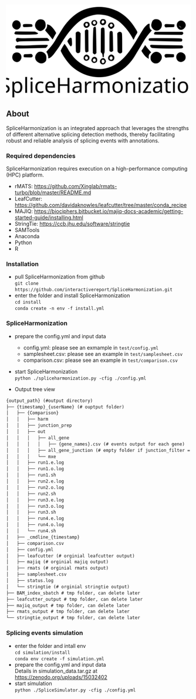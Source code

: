 ![alt text](https://github.com/interactivereport/SpliceHarmonization/blob/main/figures/SpliceHarmonization%20LOGO.svg)

## About
SpliceHarmonization is an integrated approach that leverages the strengths of different alternative splicing detection methods, thereby facilitating robust and reliable analysis of splicing events with annotations.
### Required dependencies
SpliceHarmonization requires execution on a high-performance computing (HPC) platform.
- rMATS: https://github.com/Xinglab/rmats-turbo/blob/master/README.md
- LeafCutter: https://github.com/davidaknowles/leafcutter/tree/master/conda_recipe
- MAJIQ: https://biociphers.bitbucket.io/majiq-docs-academic/getting-started-guide/installing.html
- StringTie: https://ccb.jhu.edu/software/stringtie
- SAMTools
- Anaconda
- Python
- R
  
### Installation 
- pull SpliceHarmonization from github \
        `git clone https://github.com/interactivereport/SpliceHarmonization.git`
- enter the folder and install SpliceHarmonization \
        `cd install` \
        `conda create -n env -f install.yml`

### SpliceHarmonization
- prepare the config.yml and input data 
    - config.yml: please see an exmample in `test/config.yml`
    - samplesheet.csv: please see an example in `test/samplesheet.csv`
    - comparison.csv: please see an example in `test/comparison.csv`
- start SpliceHarmonization \
  `python ./spliceharmonization.py -cfig ./config.yml`

- Output tree view
```markdown
{output_path} (#output directory)
├── {timestamp}_{userName} (# ouptput folder)
│   ├── {Comparison}
│   │   ├── harm
│   │   ├── junction_prep
│   │   ├── out
│   │   │   ├── all_gene
│   │   │   │   ├── {gene_names}.csv (# events output for each gene)
│   │   │   ├── all_gene_junction (# empty folder if junction_filter = False)
│   │   │   └── mxe
│   │   ├── run1.e.log
│   │   ├── run1.o.log
│   │   ├── run1.sh
│   │   ├── run2.e.log
│   │   ├── run2.o.log
│   │   ├── run2.sh
│   │   ├── run3.e.log
│   │   ├── run3.o.log
│   │   ├── run3.sh
│   │   ├── run4.e.log
│   │   ├── run4.o.log
│   │   └── run4.sh
│   ├── _cmdline_{timestamp}
│   ├── comparison.csv
│   ├── config.yml
│   ├── leafcutter (# orginial leafcutter output)
│   ├── majiq (# orginial majiq output)
│   ├── rmats (# orginial rmats output)
│   ├── samplesheet.csv
│   ├── status.log
│   └── stringtie (# orginial stringtie output)
├── BAM_index_sbatch # tmp folder, can delete later
├── leafcutter_output # tmp folder, can delete later
├── majiq_output # tmp folder, can delete later
├── rmats_output # tmp folder, can delete later
└── stringtie_output # tmp folder, can delete later
```
  
### Splicing events simulation 
- enter the folder and intall env \
        `cd simulation/install` \
        `conda env create -f simulation.yml`
- prepare the config.yml and input data \
        Details in simulation_data.tar.gz at https://zenodo.org/uploads/15032402 
- start simulation \
        `python ./SpliceSimulator.py -cfig ./config.yml`
